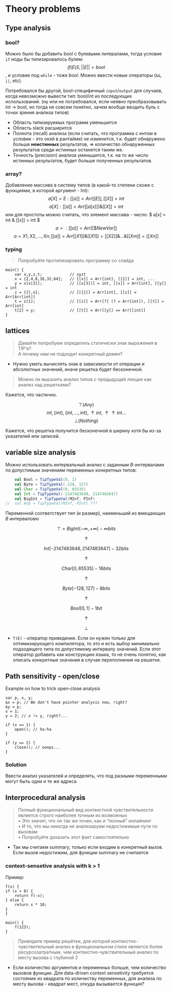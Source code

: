 # Theory problems


## Type analysis

### bool?

Можно было бы добавить bool с булевыми литералами, тогда условие `if` ноды бы типизировалось булем: $$if (E) { S }, ||E|| = bool $$,
и условие под `while` - тоже $bool$.
Можно ввести новые операторы (`&&`, `||`, etc).

Потребовался бы другой, bool-специфичный `input`/`output` для случаев, когда невозможно вывести тип: bool/int из последующих использований.
(ну или не потребовался, если неявно преобразовывать int -> bool, но тогда не совсем понятно, зачем вообще вводить буль с точки зрения анализа типов)

- Область типизируемых программ уменьшится
- Область slack расширится
- Полнота (recall) анализа (если считать, что программа с интом в условии - это окэй в рантайме) не изменится, т.к. будет обнаружено больше **неистинных** результатов,
=> количество обнаруженных результатов среди истинных останется таким же.
- Точность (precision) анализа уменьшится, т.к. на то же число истинных результатов, будет больше полученных результатов.

### array?

Добавление массива в систему типов (в какой-то степени схоже с функциями, в которой аргумент - Int):
$$a[X] = E : [[a]] = Arr[[E]], [[X]] = int$$
$$a[X]: [[a]] = Arr[[a[x]]] \& [[X]] = int$$ или для простоты можно считать, что элемент массива - число: $ a[x] = int \& [[x]] = int $
$$ a = {}: [[a]] = Arr[[\$NewVar]] $$
$$ a = { X1, X2, ..., Xn }; [[a]] = Arr[[X1]] \& [[X1]] = [[X2]] \& ... \& [[Xm]] = [[Xn]] $$

### typing

> Попробуйте протипизировать программу со слайда

```tip
main() {
    var x,y,z,t;            // xyzt
    x = {2,4,8,16,32,64};   // [[x]] = Arr[int], [[2]] = int, ...
    y = x[x[3]];            // [[x[3]]] = int, [[x]] = Arr[int], [[y]] = int
    z = {{},x};             // [[{}]] = Arr[int], [[z]] = Arr[Arr[int]]
    t = z[1];               // [[z]] = Arr[?] (? = Arr[int]), [[t]] = Arr[int]
    t[2] = y;               // [[t]] = Arr[[y]] == Arr[[int]]
}
```

## lattices

> Давайте попробуем определить статически знак
выражения в TIP’е?  
> А почему нам не подходит конкретный домен?

- Нужно уметь вычислять знак в зависимости от операции и абсолютных значений, иначе решетка будет бесконечной.

> Можно ли выразить анализ типов с предыдущей лекции как анализ над решетками?

Кажется, что частично. 

$$ \top (Any) $$
$$ int, \{int\}, \{int, ..., int\},  \uparrow int, \uparrow\uparrow int ... $$
$$ \bot (Nothing) $$

Кажется, что решетка получится бесконечной в ширину хотя бы из-за указателей или записей.

## variable size analysis

Можно использовать интервальный анализ с заданным *B*-интервалами по допустимым значениям переменных конкретных типов:
```scala
    val Bool = TipTypeVal(0, 1)
    val Byte = TipTypeVal(-128, 127)
    val Char = TipTypeVal(0, 65535)
    val Int = TipTypeVal(-2147483648, 2147483647)
    val BigInt = TipTypeVal(MInf, PInf)
//  val Any = TipTypeVal(MInf, PInf) ???
```

Переменной соответствует тип (и размер), наименьший из вмещающих *B* интерваловю

$$\top = BigInt(-\infty, +\infty) -\infty bits$$

$$\uparrow$$

$$ Int[-2 147 483 648, 2 147 483 647] - 32 bits $$

$$\uparrow$$

$$ Char[0, 65 535] - 16 bits $$

$$\uparrow$$

$$ Byte[-128, 127] - 8 bits $$

$$\uparrow$$

$$ Bool[0, 1] - 1 bit $$

$$\uparrow$$

$$ \bot $$


- `T(E)` - оператор приведения. Если он нужен только для оптимизирующего компилятора, то это и есть выбор минимально подходящего 
типа по допустимому интервалу значений. Если этот оператор добавить как конструкцию языка, то не очень понятно, как описать конкретные значения
в случае переполнения на решетке.


## Path sensitivity - open/close

Example on how to trick open-close analysis

```tip
var p, x, y;
&x = p; // We don't have pointer analysis now, right?
&y = p;
x = 1;
y = 2; // x != y, right?...

if (x == 1) {
    open(); // ha-ha
}

if (y == 2) {
    close(); // ooops...
}
```

### Solution

Ввести анализ указателей и определять, что под разными переменными могут быть одни и те же адреса

## Interprocedural analysis

> Полный функциональный вид контекстной чувствительности
является строго наиболее точным из возможных  
• Это значит, что он так же точен, как и “полный” инлайнинг  
• И то, что мы никогда не анализируем недостижимые пути по вызовам  
• Попробуйте доказать этот факт самостоятельно

- Так мы считаем summary, только если входим в конкретный вызов. Если вызов недостижим, для функции summary не считается

### context-sensetive analysis with k > 1
Пример:
```tip
f(x) {
if (x > 0) {
    return f(-x);
} else {
    return x * 10;
}
}

main() {
    f(123);    
}
```

> Приведите пример решётки, для которой контекстно-чувствительный анализ в функциональном стиле
является более ресурсозатратным, чем контекстно-чувствительный анализ по месту вызова с глубиной 2

- Если количество аргументов и переменных больше, чем количество вызовов функции. Для data-driven context sensetivity требуется
состояние из квадрата по количеству переменных, для анализа по месту вызова - квадрат мест, откуда вызывается функция?

